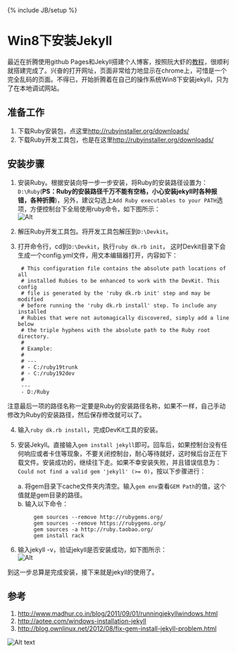 ﻿---
layout: post
category : github
tagline: "Zuck Blog"
tags : [github, jekyll]
---
{% include JB/setup %}


# Win8下安装Jekyll

最近在折腾使用github Pages和Jekyll搭建个人博客，按照阮大虾的[教程](http://www.ruanyifeng.com/blog/2012/08/blogging_with_jekyll.html)，很顺利就搭建完成了。兴奋的打开网址，页面非常给力地显示在chrome上，可惜是一个完全乱码的页面。不得已，开始折腾着在自己的操作系统Win8下安装jekyll，只为了在本地调试网站。

## 准备工作 

1. 下载Ruby安装包，点这里<http://rubyinstaller.org/downloads/>  
2. 下载Ruby开发工具包，也是在这里<http://rubyinstaller.org/downloads/>

## 安装步骤  

1. 安装Ruby。根据安装向导一步一步安装，将Ruby的安装路径设置为：`D:\Ruby`(**PS：Ruby的安装路径千万不能有空格，小心安装jekyll时各种报错，各种折腾**)，另外，建议勾选上`Add Ruby executables to your PATH`选项，方便控制台下全局使用ruby命令，如下图所示：  
![Alt](http://ww2.sinaimg.cn/large/6321ab24gw1e6djnyap9zj20c805bt95.jpg)  


2. 解压Ruby开发工具包。将开发工具包解压到`D:\Devkit`。  

3. 打开命令行，cd到`D:\Devkit`，执行`ruby dk.rb init`，
这时Devkit目录下会生成一个config.yml文件，用文本编辑器打开，内容如下：  

        # This configuration file contains the absolute path locations of all
        # installed Rubies to be enhanced to work with the DevKit. This config
        # file is generated by the 'ruby dk.rb init' step and may be modified
        # before running the 'ruby dk.rb install' step. To include any installed
        # Rubies that were not automagically discovered, simply add a line below
        # the triple hyphens with the absolute path to the Ruby root directory.
        #
        # Example:
        #
        # ---
        # - C:/ruby19trunk
        # - C:/ruby192dev
        #
        ---
        - D:/Ruby
注意最后一项的路径名称一定要是Ruby的安装路径名称，如果不一样，自己手动修改为Ruby的安装路径，然后保存修改就可以了。  

4. 输入`ruby dk.rb install`，完成DevKit工具的安装。

5. 安装Jekyll。直接输入`gem install jekyll`即可。回车后，如果控制台没有任何响应或者卡住等现象，不要关闭控制台，耐心等待就好，这时候后台正在下载文件。安装成功的，继续往下走。如果不幸安装失败，并且错误信息为：`Could not find a valid gem 'jekyll' (>= 0)`，按以下步骤进行：

    a. 将gem目录下cache文件夹内清空。输入`gem env`查看`GEM Path`的值，这个值就是gem目录的路径。  
    b. 输入以下命令：  

            gem sources --remove http://rubygems.org/
            gem sources --remove https://rubygems.org/
            gem sources -a http://ruby.taobao.org/
            gem install rack
  
  
6. 输入jekyll -v，验证jekyll是否安装成功，如下图所示：  
![Alt](http://ww2.sinaimg.cn/large/6321ab24gw1e6djwy1d7xj204i01u0sk.jpg)

到这一步总算是完成安装，接下来就是jekyll的使用了。

## 参考  

1. <http://www.madhur.co.in/blog/2011/09/01/runningjekyllwindows.html>
2. <http://aotee.com/windows-installation-jekyll>
3. <http://blog.ownlinux.net/2012/08/fix-gem-install-jekyll-problem.html>

![Alt text](http://yuml.me/diagram/class/[Project]->[Task])